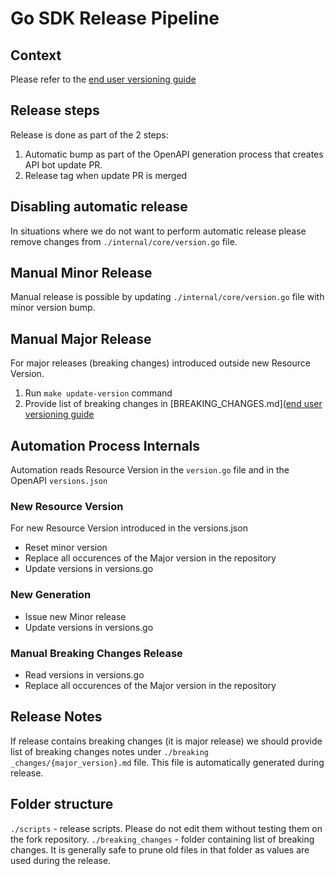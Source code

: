 # Go SDK Release Pipeline

## Context

Please refer to the [end user versioning guide](https://github.com/mongodb/atlas-sdk-go/blob/main/docs/doc_1_concepts.md#release-strategy-semantic-versioning)

## Release steps

Release is done as part of the 2 steps:

1. Automatic bump as part of the OpenAPI generation process that creates API bot update PR.
2. Release tag when update PR is merged

## Disabling automatic release

In situations where we do not want to perform automatic release please remove changes from `./internal/core/version.go` file.

## Manual Minor Release

Manual release is possible by updating `./internal/core/version.go` file with minor version bump.

## Manual Major Release

For major releases (breaking changes) introduced outside new Resource Version.

1. Run `make update-version` command
2. Provide list of breaking changes in [BREAKING_CHANGES.md]([end user versioning guide](https://github.com/mongodb/atlas-sdk-go/blob/main/BREAKING_CHANGES.md)

## Automation Process Internals

Automation reads Resource Version in the `version.go` file and in the OpenAPI `versions.json`

### New Resource Version

For new Resource Version introduced in the versions.json

- Reset minor version
- Replace all occurences of the Major version in the repository
- Update versions in versions.go

### New Generation

- Issue new Minor release
- Update versions in versions.go

### Manual Breaking Changes Release

- Read versions in versions.go
- Replace all occurences of the Major version in the repository

## Release Notes

If release contains breaking changes (it is major release)
we should provide list of breaking changes notes under `./breaking _changes/{major_version}.md` file.
This file is automatically generated during release.

## Folder structure

`./scripts` - release scripts. Please do not edit them without testing them on the fork repository. 
`./breaking_changes` - folder containing list of breaking changes. It is generally safe to prune old files in that folder as values are used during the release.
